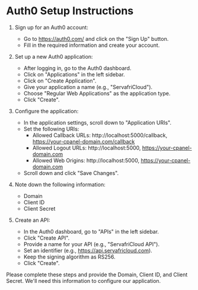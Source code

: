# Auth0 Setup Instructions

1. Sign up for an Auth0 account:
   - Go to https://auth0.com/ and click on the "Sign Up" button.
   - Fill in the required information and create your account.

2. Set up a new Auth0 application:
   - After logging in, go to the Auth0 dashboard.
   - Click on "Applications" in the left sidebar.
   - Click on "Create Application".
   - Give your application a name (e.g., "ServafriCloud").
   - Choose "Regular Web Applications" as the application type.
   - Click "Create".

3. Configure the application:
   - In the application settings, scroll down to "Application URIs".
   - Set the following URIs:
     - Allowed Callback URLs: http://localhost:5000/callback, https://your-cpanel-domain.com/callback
     - Allowed Logout URLs: http://localhost:5000, https://your-cpanel-domain.com
     - Allowed Web Origins: http://localhost:5000, https://your-cpanel-domain.com
   - Scroll down and click "Save Changes".

4. Note down the following information:
   - Domain
   - Client ID
   - Client Secret

5. Create an API:
   - In the Auth0 dashboard, go to "APIs" in the left sidebar.
   - Click "Create API".
   - Provide a name for your API (e.g., "ServafriCloud API").
   - Set an identifier (e.g., https://api.servafricloud.com).
   - Keep the signing algorithm as RS256.
   - Click "Create".

Please complete these steps and provide the Domain, Client ID, and Client Secret. We'll need this information to configure our application.
